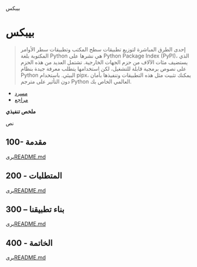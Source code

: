 بيبكس

# بيبكس

> إحدى الطرق المباشرة لتوزيع تطبيقات سطح المكتب وتطبيقات سطر الأوامر المكتوبة بلغة Python هي نشرها على Python Package Index (PyPI)، الذي يستضيف مئات الآلاف من حزم الجهات الخارجية. تشتمل العديد من هذه الحزم على نصوص برمجية قابلة للتشغيل، لكن استخدامها يتطلب معرفة جيدة بنظام Python البيئي. باستخدام pipx، يمكنك تثبيت مثل هذه التطبيقات وتنفيذها بأمان دون التأثير على مترجم Python العالمي الخاص بك.

-   [مسرد](./GLOSSARY.md)
-   [مراجع](./REFERENCES.md)

**ملخص تنفيذي**

نص

## 100- مقدمة

يرى[README.md](./100/README.md)

## 200 - المتطلبات

يرى[README.md](./200/README.md)

## 300 – بناء تطبيقنا

يرى[README.md](./300/README.md)

## 400 - الخاتمة

يرى[README.md](./400/README.md)
